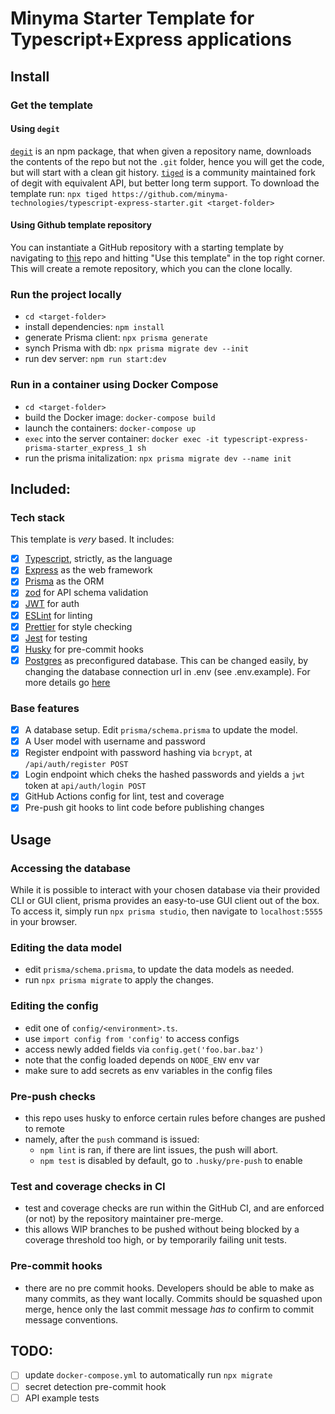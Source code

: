 # Minyma Starter Template for Typescript+Express applications

## Install

### Get the template

#### Using `degit`

[`degit`](https://github.com/Rich-Harris/degit) is an npm package, that when given a repository name, downloads the contents of the repo but not the `.git` folder, hence you will get the code, but will start with a clean git history. [`tiged`](https://github.com/tiged/tiged) is a community maintained fork of degit with equivalent API, but better long term support.
To download the template run:
`npx tiged https://github.com/minyma-technologies/typescript-express-starter.git <target-folder>`

#### Using Github template repository

You can instantiate a GitHub repository with a starting template by navigating to [this](https://github.com/minyma-technologies/typescript-express-starter) repo and hitting "Use this template" in the top right corner.
This will create a remote repository, which you can the clone locally.

### Run the project locally

- `cd <target-folder>`
- install dependencies: `npm install`
- generate Prisma client: `npx prisma generate`
- synch Prisma with db: `npx prisma migrate dev --init`
- run dev server: `npm run start:dev`

### Run in a container using Docker Compose

- `cd <target-folder>`
- build the Docker image: `docker-compose build`
- launch the containers: `docker-compose up`
- `exec` into the server container: `docker exec -it typescript-express-prisma-starter_express_1 sh`
- run the prisma initalization: `npx prisma migrate dev --name init`

## Included:

### Tech stack

This template is _very_ based. It includes:

- [x] [Typescript](https://www.typescriptlang.org/), strictly, as the language
- [x] [Express](https://expressjs.com/) as the web framework
- [x] [Prisma](https://www.prisma.io/) as the ORM
- [x] [zod](https://zod.dev/) for API schema validation
- [x] [JWT](https://jwt.io/) for auth
- [x] [ESLint](https://eslint.org/) for linting
- [x] [Prettier](https://prettier.io/) for style checking
- [x] [Jest](https://jestjs.io/) for testing
- [x] [Husky](https://typicode.github.io/husky/#/) for pre-commit hooks
- [x] [Postgres](https://www.postgresql.org/) as preconfigured database. This can be changed easily, by changing the database connection url in .env (see .env.example). For more details go [here](https://www.prisma.io/docs/concepts/database-connectors)

### Base features

- [x] A database setup. Edit `prisma/schema.prisma` to update the model.
- [x] A User model with username and password
- [x] Register endpoint with password hashing via `bcrypt`, at `/api/auth/register POST`
- [x] Login endpoint which cheks the hashed passwords and yields a `jwt` token at `api/auth/login POST`
- [x] GitHub Actions config for lint, test and coverage
- [x] Pre-push git hooks to lint code before publishing changes

## Usage

### Accessing the database

While it is possible to interact with your chosen database via their provided CLI or GUI client, prisma provides an easy-to-use GUI client out of the box. To access it, simply run `npx prisma studio`, then navigate to `localhost:5555` in your browser.

### Editing the data model

- edit `prisma/schema.prisma`, to update the data models as needed.
- run `npx prisma migrate` to apply the changes.

### Editing the config

- edit one of `config/<environment>.ts`.
- use `import config from 'config'` to access configs
- access newly added fields via `config.get('foo.bar.baz')`
- note that the config loaded depends on `NODE_ENV` env var
- make sure to add secrets as env variables in the config files

### Pre-push checks

- this repo uses husky to enforce certain rules before changes are pushed to remote
- namely, after the `push` command is issued:
  - `npm lint` is ran, if there are lint issues, the push will abort.
  - `npm test` is disabled by default, go to `.husky/pre-push` to enable

### Test and coverage checks in CI

- test and coverage checks are run within the GitHub CI, and are enforced (or not) by the repository maintainer pre-merge.
- this allows WIP branches to be pushed without being blocked by a coverage threshold too high, or by temporarily failing unit tests.

### Pre-commit hooks

- there are no pre commit hooks. Developers should be able to make as many commits, as they want locally. Commits should be squashed upon merge, hence only the last commit message _has to_ confirm to commit message conventions.

## TODO:

- [ ] update `docker-compose.yml` to automatically run `npx migrate`
- [ ] secret detection pre-commit hook
- [ ] API example tests
